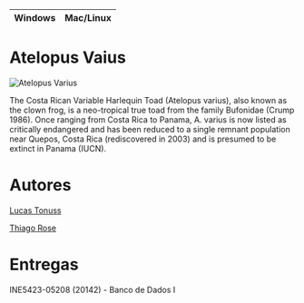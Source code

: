 Windows        | Mac/Linux
-------------- | ------------

# Atelopus Vaius

![Atelopus Varius](http://upload.wikimedia.org/wikipedia/commons/0/0a/Atelopus_varius_1.jpg)

The Costa Rican Variable Harlequin Toad (Atelopus varius), also known as the clown frog, is a neo-tropical true toad from the family Bufonidae (Crump 1986). Once ranging from Costa Rica to Panama, A. varius is now listed as critically endangered and has been reduced to a single remnant population near Quepos, Costa Rica (rediscovered in 2003) and is presumed to be extinct in Panama (IUCN).

# Autores

[Lucas Tonuss](https://github.com/tonussi/)

[Thiago Rose](https://github.com/thisenrose/)

# Entregas

INE5423-05208 (20142) - Banco de Dados I
